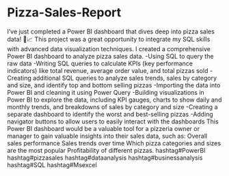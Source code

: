 # Pizza-Sales-Report
I’ve just completed a Power BI dashboard that dives deep into pizza sales data! 🍕📈 This project was a great opportunity to integrate my SQL skills with advanced data visualization techniques.
I created a comprehensive Power BI dashboard to analyze pizza sales data.
-Using SQL to query the raw data
-Writing SQL queries to calculate KPIs (key performance indicators) like total revenue, average order value, and total pizzas sold
-Creating additional SQL queries to analyze sales trends, sales by category and size, and identify top and bottom selling pizzas
-Importing the data into Power BI and cleaning it using Power Query
-Building visualizations in Power BI to explore the data, including KPI gauges, charts to show daily and monthly trends, and breakdowns of sales by category and size
-Creating a separate dashboard to identify the worst and best-selling pizzas
-Adding navigator buttons to allow users to easily interact with the dashboards
This Power BI dashboard would be a valuable tool for a pizzeria owner or manager to gain valuable insights into their sales data, such as:
Overall sales performance
Sales trends over time
Which pizza categories and sizes are the most popular
Profitability of different pizzas.
hashtag#PowerBI hashtag#pizzasales hashtag#dataanalysis hashtag#businessanalysis hashtag#SQL hashtag#Msexcel
